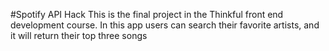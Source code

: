 #Spotify API Hack
This is the final project in the Thinkful front end development course. In this app
users can search their favorite artists, and it will return their top three songs